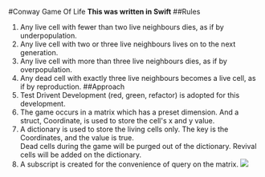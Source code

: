 #Conway Game Of Life
**This was written in Swift**
##Rules
1. Any live cell with fewer than two live neighbours dies, as if by underpopulation.
2. Any live cell with two or three live neighbours lives on to the next generation.
3. Any live cell with more than three live neighbours dies, as if by overpopulation.
4. Any dead cell with exactly three live neighbours becomes a live cell, as if by reproduction.
##Approach
1. Test Drivent Development (red, green, refactor) is adopted for this development.
2. The game occurs in a matrix which has a preset dimension. And a struct, Coordinate, is used to store the cell's x and y value.
3. A dictionary is used to store the living cells only. The key is the Coordinates, and the value is true.  
   Dead cells during the game will be purged out of the dictionary. Revival cells will be added on the dictionary. 
4. A subscript is created for the convenience of query on the matrix. 
![](Conway.png)

